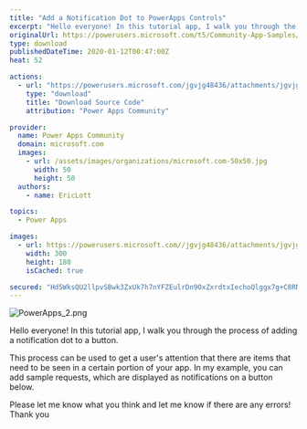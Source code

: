 ```yaml
---
title: "Add a Notification Dot to PowerApps Controls"
excerpt: "Hello everyone! In this tutorial app, I walk you through the process of adding a notification dot to a button. This process can be used to get a"
originalUrl: https://powerusers.microsoft.com/t5/Community-App-Samples/Add-a-Notification-Dot-to-PowerApps-Controls/td-p/442857
type: download
publishedDateTime: 2020-01-12T00:47:00Z
heat: 52

actions:
  - url: "https://powerusers.microsoft.com/jgvjg48436/attachments/jgvjg48436/AppFeedbackGallery/391/3/PowerApps_NotificationDots.msapp"
    type: "download"
    title: "Download Source Code"
    attribution: "Power Apps Community"

provider:
  name: Power Apps Community
  domain: microsoft.com
  images:
    - url: /assets/images/organizations/microsoft.com-50x50.jpg
      width: 50
      height: 50
  authors:
    - name: EricLott

topics:
  - Power Apps

images:
  - url: https://powerusers.microsoft.com//jgvjg48436/attachments/jgvjg48436/AppFeedbackGallery/391/2/PowerApps_1.png
    width: 300
    height: 180
    isCached: true

secured: "Hd5WksQU2llpvSBwk3ZxUk7h7nYFZEulrDn9OxZxrdtxIechoQlggx7g+C8RNnboF8MrNm9QkJ9Ytp+9yEEwwio0LlrLDcqZhDfVRInvpVnAYzdMZ4RS+3EPaAfmRdROFhPK/n1M5zRsv/C0UkKYKfMtsGDhQd/IK7aTxi28E1zn42QKhhNPSKoumUmlpHd2VTWGoRoyTwKsWfCoaOfF4Y+MNlftA5el8Ta1jYfD33SQIrJ/RJHy88WB8GjZfF98almSAV0Ct5KOqGMr8ffzT9qIMRvRVtNsPj+/R4p92UlcmLRTiRgwup7rh3VRhvoV7nne/NFtbKE6gUGQT5waf32t27uoS5dhAGmvmWrP5uzYG9g5owpYJ+33UnuvblnDdCdnAjEb5FrU1ngUesEY/WQZyHAc5zytISy2/NrrBXaYmgZnsB0sZVAesEzzUcY5;8HDGhxzK5V48BdHOLer5Pg=="
---
```

<p><span class="lia-inline-image-display-wrapper lia-image-align-inline" image-alt="PowerApps_2.png" style="width: 955px;"><img src="https://powerusers.microsoft.com/t5/image/serverpage/image-id/110073i1E1400DF51099E88/image-size/large?v=1.0&amp;px=999" title="PowerApps_2.png" alt="PowerApps_2.png" li-image-url="https://powerusers.microsoft.com/t5/image/serverpage/image-id/110073i1E1400DF51099E88?v=1.0" li-image-display-id="'110073i1E1400DF51099E88'" li-message-uid="'442857'" li-messages-message-image="true" li-bindable="" class="lia-media-image" tabindex="0" li-bypass-lightbox-when-linked="true" li-use-hover-links="false"></span></p><p>Hello everyone! In this tutorial app, I walk you through the process of adding a notification dot to a button.</p><p>This process can be used to get a user's attention that there are items that need to be seen in a certain portion of your app. In my example, you can add sample requests, which are displayed as notifications on a button below.</p><p>Please let me know what you think and let me know if there are any errors! Thank you</p><p>&nbsp;</p>

